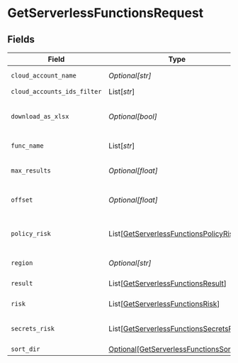 # GetServerlessFunctionsRequest


## Fields

| Field                                                                                                   | Type                                                                                                    | Required                                                                                                | Description                                                                                             |
| ------------------------------------------------------------------------------------------------------- | ------------------------------------------------------------------------------------------------------- | ------------------------------------------------------------------------------------------------------- | ------------------------------------------------------------------------------------------------------- |
| `cloud_account_name`                                                                                    | *Optional[str]*                                                                                         | :heavy_minus_sign:                                                                                      | Filter cloud accounts by name                                                                           |
| `cloud_accounts_ids_filter`                                                                             | List[*str*]                                                                                             | :heavy_minus_sign:                                                                                      | N/A                                                                                                     |
| `download_as_xlsx`                                                                                      | *Optional[bool]*                                                                                        | :heavy_minus_sign:                                                                                      | When true, the API will return an xlsx file, and pagination will be ignored                             |
| `func_name`                                                                                             | List[*str*]                                                                                             | :heavy_minus_sign:                                                                                      | Defined function name                                                                                   |
| `max_results`                                                                                           | *Optional[float]*                                                                                       | :heavy_minus_sign:                                                                                      | The number of entries to return (pagination)                                                            |
| `offset`                                                                                                | *Optional[float]*                                                                                       | :heavy_minus_sign:                                                                                      | Return entries from this offset (pagination)                                                            |
| `policy_risk`                                                                                           | List[[GetServerlessFunctionsPolicyRisk](../../models/operations/getserverlessfunctionspolicyrisk.md)]   | :heavy_minus_sign:                                                                                      | The risk of the serverless functioriskFindingsn policy                                                  |
| `region`                                                                                                | *Optional[str]*                                                                                         | :heavy_minus_sign:                                                                                      | Filter cloud accounts by region                                                                         |
| `result`                                                                                                | List[[GetServerlessFunctionsResult](../../models/operations/getserverlessfunctionsresult.md)]           | :heavy_minus_sign:                                                                                      | serverless function result filter                                                                       |
| `risk`                                                                                                  | List[[GetServerlessFunctionsRisk](../../models/operations/getserverlessfunctionsrisk.md)]               | :heavy_minus_sign:                                                                                      | The risk of the serverless function                                                                     |
| `secrets_risk`                                                                                          | List[[GetServerlessFunctionsSecretsRisk](../../models/operations/getserverlessfunctionssecretsrisk.md)] | :heavy_minus_sign:                                                                                      | The risk of the serverless function secrets                                                             |
| `sort_dir`                                                                                              | [Optional[GetServerlessFunctionsSortDir]](../../models/operations/getserverlessfunctionssortdir.md)     | :heavy_minus_sign:                                                                                      | sorting direction                                                                                       |
